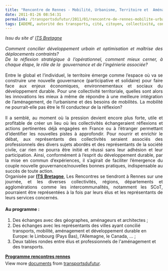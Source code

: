 ```yaml
---
title: "Rencontre de Rennes - Mobilité, Urbanisme, Territoire et  Aménagement"
date: 2011-01-26 08:54:31
permalink: /transportsdufutur/2011/01/rencontre-de-rennes-mobilite-urbanisme-territoire-et-amenagement.html
tags: [ADEME, autorité des transports, cité, citoyen, collectivité, connectivité, économie fonctionnalité, gouvernance, innovation, internet, internet des objets, management de la mobilité, marchandises, partage de données, partage de la voirie, Service de mobilité]
---
```


<div style="text-align: justify"><em>Issu du site d' <a href="http://www.itsbretagne.net/agenda/details/46-rencontresrennes.html" target="_blank">ITS Bretagne</a></em></div> <div style="text-align: justify"><em> </em></div> <div style="text-align: justify"><em>Comment concilier développement urbain et optimisation et maîtrise des déplacements contraints? </em></div> <div style="text-align: justify"><em>De la réflexion stratégique à l’opérationnel, comment mieux cerner, à chaque étape, le rôle de la  gouvernance et de l’ingénierie associée?</em><br /><br />Entre le global et l’individuel, le territoire émerge comme l’espace où va se construire une nouvelle gouvernance (participative et solidaire) pour faire face aux enjeux économiques, environnementaux et sociaux du développement durable. Pour une collectivité territoriale, quelles sont alors les innovations les mieux à même de répondre à une meilleure intégration de l’aménagement, de l’urbanisme et des besoins de mobilités. La mobilité ne pourrait-elle pas être le fil conducteur de la réflexion?<br /><br />Il a semblé, au moment où la pression devient encore plus forte, utile et profitable de créer un lieu où les collectivités échangeraient réflexions et actions pertinentes déjà engagées en France ou à l’étranger permettant d’identifier les nouvelles pistes à approfondir. Pour nourrir et enrichir le débat, aux représentants des collectivités seraient associés des professionnels des divers sujets abordés et des représentants de la société civile, car rien ne pourra être initié et réussi sans leur adhésion et leur participation. Ainsi, conformément à l’esprit du développement durable, par la mise en commun d’expériences, il s’agirait de faciliter l’émergence du couple nouvelle gouvernance/nouvelles bonnes pratiques, indispensable au succès de toute action.</div> <div style="text-align: justify">Organisée par <strong><a href="http://www.itsbretagne.net/agenda/details/46-rencontresrennes.html" target="_blank">ITS Bretagne</a></strong>, Les Rencontres se tiendront à Rennes sur une journée, et les diverses collectivités, régions, départements et agglomérations comme les intercommunalités, notamment les SCoT, pourraient être représentées à la fois par leurs élus et les représentants de leurs services concernés. </div>  <!--more-->   <h4>Au programme :</h4> <ol> <li>Des échanges avec des géographes, aménageurs et architectes ;</li> <li>Des échanges avec les représentants des villes ayant concilié transports, mobilité, aménagement et développement durable en Europe: le Limbourg (Pays Bas), l'Allemagne, le Canada, ... ;</li> <li>Deux tables rondes entre élus et professionnels de l'aménagement et des transports.</li> </ol> <div id="__ss_6706699" style="width: 477px"><strong style="margin: 12px 0 4px"><a href="http://www.slideshare.net/transportsdufutur/programme-rencontres-rennes" title="Programme rencontres rennes">Programme rencontres rennes</a></strong>        <div style="padding: 5px 0 12px">View more <a href="http://www.slideshare.net/">documents</a> from <a href="http://www.slideshare.net/transportsdufutur">transportsdufutur</a>.</div> </div>
